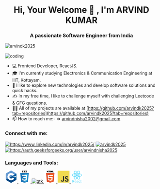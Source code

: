 <h1 align="center">Hi, Your Welcome 👋 , I'm ARVIND KUMAR</h1>
<h3 align="center">A passionate Software Engineer from India</h3>

<p align="left"> <img src="https://komarev.com/ghpvc/?username=arvindk2025&label=Profile%20views&color=0e75b6&style=flat" alt="arvindk2025" /> </p>
<img align="center" alt="coding" width="400"  height="200" src="https://user-images.githubusercontent.com/55389276/140866485-8fb1c876-9a8f-4d6a-98dc-08c4981eaf70.gif">



- 💻   Frontend Developer, ReactJS.
- 🎓   I'm currently studying Electronics & Communication Engineering 
       at  IIIT, Kottayam.
- 📝   I like to explore new technologies and develop software 
       solutions and quick hacks.
- ✍️   In my free time, I like to challenge myself with challenging 
       Leetcode & GFG questions.
- 👨‍💻  All of my projects are available at [https://github.com/arvindk2025?tab=repositories](https://github.com/arvindk2025?tab=repositories)
- 📫  How to reach me:- =>   arvindnisha2002@gmail.com 



<h3 align="left">Connect with me:</h3>
<p align="left">
<a href="https://linkedin.com/in/https://www.linkedin.com/in/arvindk2025/" target="blank"><img align="center" src="https://raw.githubusercontent.com/rahuldkjain/github-profile-readme-generator/master/src/images/icons/Social/linked-in-alt.svg" alt="https://www.linkedin.com/in/arvindk2025/" height="30" width="40" /></a>
<a href="https://www.leetcode.com/arvindk2025" target="blank"><img align="center" src="https://raw.githubusercontent.com/rahuldkjain/github-profile-readme-generator/master/src/images/icons/Social/leet-code.svg" alt="arvindk2025" height="30" width="40" /></a>
<a href="https://auth.geeksforgeeks.org/user/https://auth.geeksforgeeks.org/user/arvindnisha2025" target="blank"><img align="center" src="https://raw.githubusercontent.com/rahuldkjain/github-profile-readme-generator/master/src/images/icons/Social/geeks-for-geeks.svg" alt="https://auth.geeksforgeeks.org/user/arvindnisha2025" height="30" width="40" /></a>
</p>

<h3 align="left">Languages and Tools:</h3>
<p align="left"> <a href="https://www.w3schools.com/cpp/" target="_blank" rel="noreferrer"> <img src="https://raw.githubusercontent.com/devicons/devicon/master/icons/cplusplus/cplusplus-original.svg" alt="cplusplus" width="40" height="40"/> </a> <a href="https://www.w3schools.com/css/" target="_blank" rel="noreferrer"> <img src="https://raw.githubusercontent.com/devicons/devicon/master/icons/css3/css3-original-wordmark.svg" alt="css3" width="40" height="40"/> </a> <a href="https://www.gtk.org/" target="_blank" rel="noreferrer"> <img src="https://upload.wikimedia.org/wikipedia/commons/7/71/GTK_logo.svg" alt="gtk" width="40" height="40"/> </a> <a href="https://www.w3.org/html/" target="_blank" rel="noreferrer"> <img src="https://raw.githubusercontent.com/devicons/devicon/master/icons/html5/html5-original-wordmark.svg" alt="html5" width="40" height="40"/> </a> <a href="https://developer.mozilla.org/en-US/docs/Web/JavaScript" target="_blank" rel="noreferrer"> <img src="https://raw.githubusercontent.com/devicons/devicon/master/icons/javascript/javascript-original.svg" alt="javascript" width="40" height="40"/> </a> <a href="https://reactjs.org/" target="_blank" rel="noreferrer"> <img src="https://raw.githubusercontent.com/devicons/devicon/master/icons/react/react-original-wordmark.svg" alt="react" width="40" height="40"/> </a> </p>


